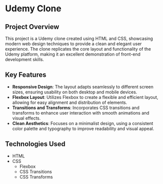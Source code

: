 

# Udemy Clone

## Project Overview

This project is a Udemy clone created using HTML and CSS, showcasing modern web design techniques to provide a clean and elegant user experience. The clone replicates the core layout and functionality of the Udemy platform, making it an excellent demonstration of front-end development skills.

## Key Features

- **Responsive Design**: The layout adapts seamlessly to different screen sizes, ensuring usability on both desktop and mobile devices.
- **Flexbox Layout**: Utilizes Flexbox to create a flexible and efficient layout, allowing for easy alignment and distribution of elements.
- **Transitions and Transforms**: Incorporates CSS transitions and transforms to enhance user interaction with smooth animations and visual effects.
- **Clean Aesthetics**: Focuses on a minimalist design, using a consistent color palette and typography to improve readability and visual appeal.

## Technologies Used

- HTML
- CSS
  - Flexbox
  - CSS Transitions
  - CSS Transforms
